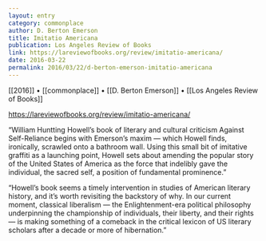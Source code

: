 ```yaml
---
layout: entry
category: commonplace
author: D. Berton Emerson
title: Imitatio Americana
publication: Los Angeles Review of Books
link: https://lareviewofbooks.org/review/imitatio-americana/
date: 2016-03-22
permalink: 2016/03/22/d-berton-emerson-imitatio-americana
---
```


[[2016]] • [[commonplace]] • [[D. Berton Emerson]] • [[Los Angeles Review of Books]]

https://lareviewofbooks.org/review/imitatio-americana/

“William Huntting Howell’s book of literary and cultural criticism Against Self-Reliance begins with Emerson’s maxim — which Howell finds, ironically, scrawled onto a bathroom wall. Using this small bit of imitative graffiti as a launching point, Howell sets about amending the popular story of the United States of America as the force that indelibly gave the individual, the sacred self, a position of fundamental prominence.”

“Howell’s book seems a timely intervention in studies of American literary history, and it’s worth revisiting the backstory of why. In our current moment, classical liberalism — the Enlightenment-era political philosophy underpinning the championship of individuals, their liberty, and their rights — is making something of a comeback in the critical lexicon of US literary scholars after a decade or more of hibernation.”
